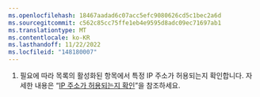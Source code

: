 ```yaml
---
ms.openlocfilehash: 18467aadad6c07acc5efc9080626cd5c1bec2a6d
ms.sourcegitcommit: c562c85cc75ffe1eb4e9595d8adc09ec71697ab1
ms.translationtype: MT
ms.contentlocale: ko-KR
ms.lasthandoff: 11/22/2022
ms.locfileid: "148180007"
---
```

1. 필요에 따라 목록의 활성화된 항목에서 특정 IP 주소가 허용되는지 확인합니다. 자세한 내용은 “[IP 주소가 허용되는지 확인](#checking-if-an-ip-address-is-permitted)”을 참조하세요.

